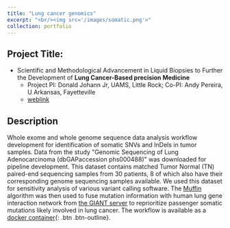 ```yaml
---
title: "Lung cancer genomics"
excerpt: "<br/><img src='/images/somatic.png'>"
collection: portfolio
---
```


## Project Title:
* Scientific and Methodological Advancement in Liquid Biopsies to Further the Development of **Lung Cancer-Based precision Medicine**
  * Project PI: Donald Johann Jr, UAMS, Little Rock; Co-PI: Andy Pereira, U Arkansas, Fayetteville
  * [weblink](https://journals.sagepub.com/doi/abs/10.1177/1535370217750087)  


## Description
Whole exome and whole genome sequence data analysis workflow development for identification of somatic SNVs and InDels in tumor samples. Data from the study "Genomic Sequencing of Lung Adenocarcinoma (dbGAPaccession phs000488)" was downloaded for pipeline development. This dataset contains matched Tumor Normal (TN) paired-end sequencing samples from 30 patients, 8 of which also have their corresponding genome sequencing samples available. We used this dataset for sensitivity analysis of various variant calling software. The [Muffin](https://genomebiology.biomedcentral.com/articles/10.1186/s13059-016-0989-x) algorithm was then used to fuse mutation information with human lung gene interaction network from [the GIANT server](http://giant.princeton.edu/download/) to reprioritize passenger somatic mutations likely involved in lung cancer. 
The workflow is available as a [docker container](https://hub.docker.com/r/pereiralab/wes){: .btn .btn-outline}.  

	
 


